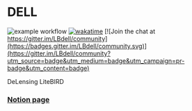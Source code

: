 # DELL 

![example workflow](https://github.com/antolonappan/dell/actions/workflows/update.yml/badge.svg)
[![wakatime](https://wakatime.com/badge/github/antolonappan/dell.svg)](https://wakatime.com/badge/github/antolonappan/dell) [![Join the chat at https://gitter.im/LBdell/community](https://badges.gitter.im/LBdell/community.svg)](https://gitter.im/LBdell/community?utm_source=badge&utm_medium=badge&utm_campaign=pr-badge&utm_content=badge)

DeLensing LiteBIRD
### [Notion page](https://antolonappan.notion.site/Dell-7e778afb496b4a2897337cc01a390c75)
